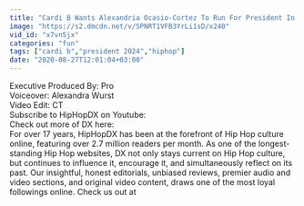 ```yaml
---
title: "Cardi B Wants Alexandria Ocasio-Cortez To Run For President In 2024"
image: "https://s2.dmcdn.net/v/SPNRT1VFB3YrLi1sD/x240"
vid_id: "x7vn5jx"
categories: "fun"
tags: ["cardi b","president 2024","hiphop"]
date: "2020-08-27T12:01:04+03:00"
---
```

Executive Produced By: Pro   <br>Voiceover: Alexandra Wurst  <br>Video Edit: CT   <br>Subscribe to HipHopDX on Youtube:  <br>Check out more of DX here:  <br>For over 17 years, HipHopDX has been at the forefront of Hip Hop culture online, featuring over 2.7 million readers per month. As one of the longest-standing Hip Hop websites, DX not only stays current on Hip Hop culture, but continues to influence it, encourage it, and simultaneously reflect on its past. Our insightful, honest editorials, unbiased reviews, premier audio and video sections, and original video content, draws one of the most loyal followings online. Check us out at   <br>

